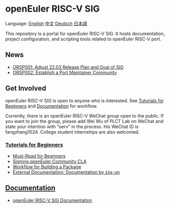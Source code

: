 # openEuler RISC-V SIG

Language:
[English](/about/README.en.md)
[中文](/about/README.zhs.md)
[Deutsch](/about/README.de.md)
[日本語](/about/README.jp.md)

This repository is a portal for openEuler RISC-V SIG. It hosts documentation, project configuration, and scripting tools related to openEuler RISC-V port.

## News

- [ORSP001: Adjust 22.03 Release Plan and Goal of SIG](/proposal/ORSP001.md)
- [ORSP002: Establish a Port Maintainer Community](/proposal/ORSP002.md)

## Get Involved

openEuler RISC-V SIG is open to anyone who is interested. See [Tutorials for Beginners](/doc/tutorials) and [Documentation](/doc) for workflow.

Currently, there is an openEuler RISC-V WeChat group open to the public. If you want to join the group, please add Wei Wu of PLCT Lab on WeChat and state your intention with “oerv” in the process. His WeChat ID is fangzhang1024. College student internships are also welcomed.

### [Tutorials for Beginners](/doc/tutorials)

- [Must-Read for Beginners](/doc/tutorials/README.md)
- [Signing openEuler Community CLA](/doc/tutorials/account-oE-CLA.md)
- [Workflow for Building a Package](/doc/tutorials/workflow-for-build-a-package.md)
- [External Documentation: Documentation by zxs-un](https://gitee.com/zxs-un/doc-port2riscv64-openEuler)

## [Documentation](/doc)

- [openEuler RISC-V SIG Documentation](/doc/README.md)
